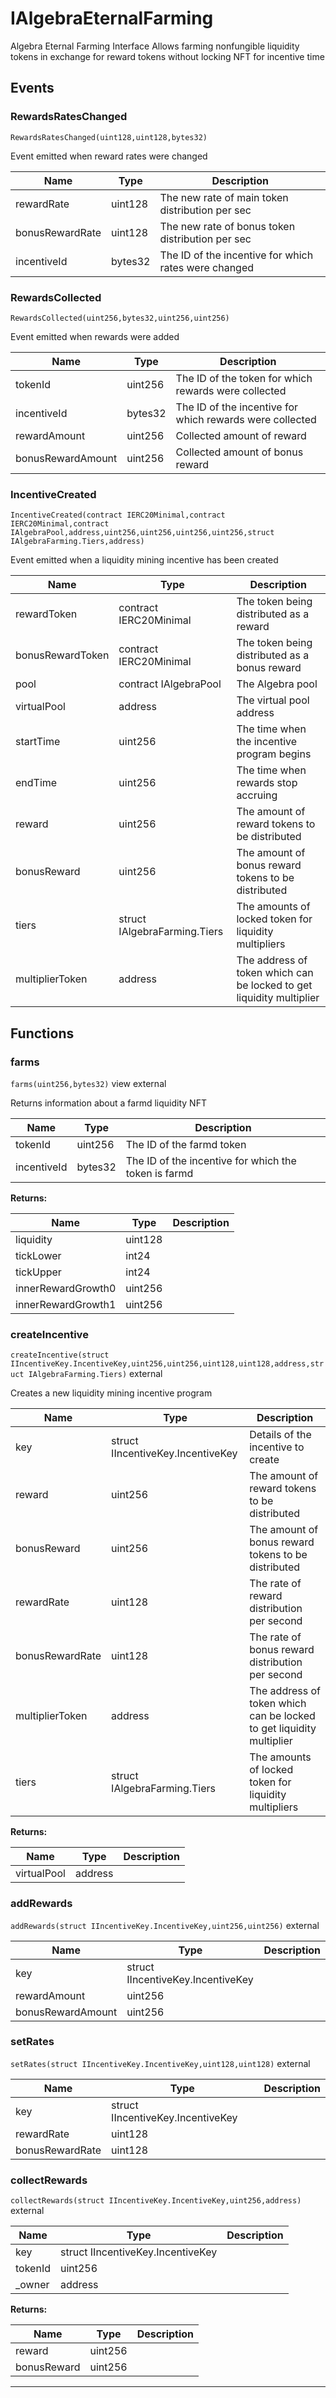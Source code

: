 

# IAlgebraEternalFarming

Algebra Eternal Farming Interface
Allows farming nonfungible liquidity tokens in exchange for reward tokens without locking NFT for incentive time


## Events
### RewardsRatesChanged


`RewardsRatesChanged(uint128,uint128,bytes32)`  

Event emitted when reward rates were changed



| Name | Type | Description |
| ---- | ---- | ----------- |
| rewardRate | uint128 | The new rate of main token distribution per sec |
| bonusRewardRate | uint128 | The new rate of bonus token distribution per sec |
| incentiveId | bytes32 | The ID of the incentive for which rates were changed |


### RewardsCollected


`RewardsCollected(uint256,bytes32,uint256,uint256)`  

Event emitted when rewards were added



| Name | Type | Description |
| ---- | ---- | ----------- |
| tokenId | uint256 | The ID of the token for which rewards were collected |
| incentiveId | bytes32 | The ID of the incentive for which rewards were collected |
| rewardAmount | uint256 | Collected amount of reward |
| bonusRewardAmount | uint256 | Collected amount of bonus reward |


### IncentiveCreated


`IncentiveCreated(contract IERC20Minimal,contract IERC20Minimal,contract IAlgebraPool,address,uint256,uint256,uint256,uint256,struct IAlgebraFarming.Tiers,address)`  

Event emitted when a liquidity mining incentive has been created



| Name | Type | Description |
| ---- | ---- | ----------- |
| rewardToken | contract IERC20Minimal | The token being distributed as a reward |
| bonusRewardToken | contract IERC20Minimal | The token being distributed as a bonus reward |
| pool | contract IAlgebraPool | The Algebra pool |
| virtualPool | address | The virtual pool address |
| startTime | uint256 | The time when the incentive program begins |
| endTime | uint256 | The time when rewards stop accruing |
| reward | uint256 | The amount of reward tokens to be distributed |
| bonusReward | uint256 | The amount of bonus reward tokens to be distributed |
| tiers | struct IAlgebraFarming.Tiers | The amounts of locked token for liquidity multipliers |
| multiplierToken | address | The address of token which can be locked to get liquidity multiplier |




## Functions
### farms


`farms(uint256,bytes32)` view external

Returns information about a farmd liquidity NFT



| Name | Type | Description |
| ---- | ---- | ----------- |
| tokenId | uint256 | The ID of the farmd token |
| incentiveId | bytes32 | The ID of the incentive for which the token is farmd |

**Returns:**

| Name | Type | Description |
| ---- | ---- | ----------- |
| liquidity | uint128 |  |
| tickLower | int24 |  |
| tickUpper | int24 |  |
| innerRewardGrowth0 | uint256 |  |
| innerRewardGrowth1 | uint256 |  |

### createIncentive


`createIncentive(struct IIncentiveKey.IncentiveKey,uint256,uint256,uint128,uint128,address,struct IAlgebraFarming.Tiers)`  external

Creates a new liquidity mining incentive program



| Name | Type | Description |
| ---- | ---- | ----------- |
| key | struct IIncentiveKey.IncentiveKey | Details of the incentive to create |
| reward | uint256 | The amount of reward tokens to be distributed |
| bonusReward | uint256 | The amount of bonus reward tokens to be distributed |
| rewardRate | uint128 | The rate of reward distribution per second |
| bonusRewardRate | uint128 | The rate of bonus reward distribution per second |
| multiplierToken | address | The address of token which can be locked to get liquidity multiplier |
| tiers | struct IAlgebraFarming.Tiers | The amounts of locked token for liquidity multipliers |

**Returns:**

| Name | Type | Description |
| ---- | ---- | ----------- |
| virtualPool | address |  |

### addRewards


`addRewards(struct IIncentiveKey.IncentiveKey,uint256,uint256)`  external





| Name | Type | Description |
| ---- | ---- | ----------- |
| key | struct IIncentiveKey.IncentiveKey |  |
| rewardAmount | uint256 |  |
| bonusRewardAmount | uint256 |  |


### setRates


`setRates(struct IIncentiveKey.IncentiveKey,uint128,uint128)`  external





| Name | Type | Description |
| ---- | ---- | ----------- |
| key | struct IIncentiveKey.IncentiveKey |  |
| rewardRate | uint128 |  |
| bonusRewardRate | uint128 |  |


### collectRewards


`collectRewards(struct IIncentiveKey.IncentiveKey,uint256,address)`  external





| Name | Type | Description |
| ---- | ---- | ----------- |
| key | struct IIncentiveKey.IncentiveKey |  |
| tokenId | uint256 |  |
| _owner | address |  |

**Returns:**

| Name | Type | Description |
| ---- | ---- | ----------- |
| reward | uint256 |  |
| bonusReward | uint256 |  |



---


